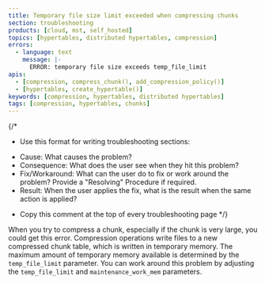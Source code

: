 ```yaml
---
title: Temporary file size limit exceeded when compressing chunks
section: troubleshooting
products: [cloud, mst, self_hosted]
topics: [hypertables, distributed hypertables, compression]
errors:
  - language: text
    message: |-
      ERROR: temporary file size exceeds temp_file_limit
apis:
  - [compression, compress_chunk(), add_compression_policy()]
  - [hypertables, create_hypertable()]
keywords: [compression, hypertables, distributed hypertables]
tags: [compression, hypertables, chunks]
---
```


{/*
* Use this format for writing troubleshooting sections:
 - Cause: What causes the problem?
 - Consequence: What does the user see when they hit this problem?
 - Fix/Workaround: What can the user do to fix or work around the problem? Provide a "Resolving" Procedure if required.
 - Result: When the user applies the fix, what is the result when the same action is applied?
* Copy this comment at the top of every troubleshooting page
*/}

When you try to compress a chunk, especially if the chunk is very large, you
could get this error. Compression operations write files to a new compressed
chunk table, which is written in temporary memory. The maximum amount of
temporary memory available is determined by the `temp_file_limit` parameter. You
can work around this problem by adjusting the `temp_file_limit` and
`maintenance_work_mem` parameters.
